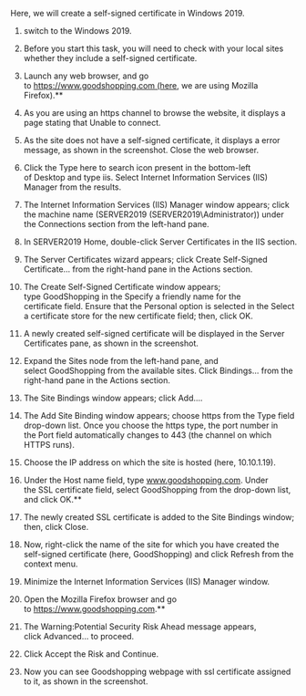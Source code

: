 
Here, we will create a self-signed certificate in Windows  2019.

1. switch to the Windows  2019.

2. Before you start this task, you will need to check with your local sites whether they include a self-signed certificate.

3. Launch any web browser, and go to https://www.goodshopping.com (here, we are using Mozilla Firefox).**

4. As you are using an https channel to browse the website, it displays a page stating that Unable to connect.

5. As the site does not have a self-signed certificate, it displays a error message, as shown in the screenshot. Close the web browser.

6. Click the Type here to search icon present in the bottom-left of Desktop and type iis. Select Internet Information Services (IIS) Manager from the results.

7. The Internet Information Services (IIS) Manager window appears; click the machine name (SERVER2019 (SERVER2019\Administrator)) under the Connections section from the left-hand pane.

8. In SERVER2019 Home, double-click Server Certificates in the IIS section.

9. The Server Certificates wizard appears; click Create Self-Signed Certificate… from the right-hand pane in the Actions section.

10. The Create Self-Signed Certificate window appears; type GoodShopping in the Specify a friendly name for the certificate field. Ensure that the Personal option is selected in the Select a certificate store for the new certificate field; then, click OK.

11. A newly created self-signed certificate will be displayed in the Server Certificates pane, as shown in the screenshot.

12. Expand the Sites node from the left-hand pane, and select GoodShopping from the available sites. Click Bindings… from the right-hand pane in the Actions section.

13. The Site Bindings window appears; click Add….

14. The Add Site Binding window appears; choose https from the Type field drop-down list. Once you choose the https type, the port number in the Port field automatically changes to 443 (the channel on which HTTPS runs).

15. Choose the IP address on which the site is hosted (here, 10.10.1.19).

16. Under the Host name field, type www.goodshopping.com. Under the SSL certificate field, select GoodShopping from the drop-down list, and click OK.**

17. The newly created SSL certificate is added to the Site Bindings window; then, click Close.

18. Now, right-click the name of the site for which you have created the self-signed certificate (here, GoodShopping) and click Refresh from the context menu.

19. Minimize the Internet Information Services (IIS) Manager window.

20. Open the Mozilla Firefox browser and go to https://www.goodshopping.com.**

21. The Warning:Potential Security Risk Ahead message appears, click Advanced… to proceed.

22. Click Accept the Risk and Continue.

23. Now you can see Goodshopping webpage with ssl certificate assigned to it, as shown in the screenshot.